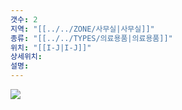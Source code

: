 ```yaml
---
갯수: 2
지역: "[[../../ZONE/사무실|사무실]]"
종류: "[[../../TYPES/의료용품|의료용품]]"
위치: "[[I-J|I-J]]"
상세위치: 
설명: 
---
```

![](http://192.168.50.22/images/240608_IMG_0268.jpg)